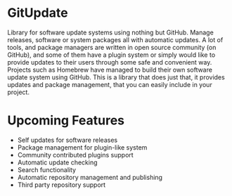 # GitUpdate
Library for software update systems using nothing but GitHub. Manage releases, software or system packages all with automatic updates. A lot of tools, and package managers are written in open source community (on GitHub), and some of them have a plugin system or simply would like to provide updates to their users through some safe and convenient way. Projects such as Homebrew have managed to build their own software update system using GitHub. This is a library that does just that, it provides updates and package management, that you can easily include in your project.

# Upcoming Features
* Self updates for software releases
* Package management for plugin-like system
* Community contributed plugins support
* Automatic update checking
* Search functionality
* Automatic repository management and publishing
* Third party repository support
